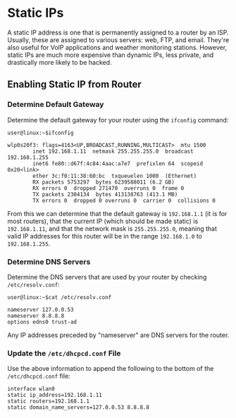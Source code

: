 # Static IPs

A static IP address is one that is permanently assigned to a router by an ISP. Usually, these are assigned to various
servers: web, FTP, and email. They're also useful for VoIP applications and weather monitoring stations. However, static
IPs are much more expensive than dynamic IPs, less private, and drastically more likely to be hacked.

## Enabling Static IP from Router

### Determine Default Gateway

Determine the default gateway for your router using the `ifconfig` command:

```shell
user@linux:~$ifconfig

wlp0s20f3: flags=4163<UP,BROADCAST,RUNNING,MULTICAST>  mtu 1500
        inet 192.168.1.11  netmask 255.255.255.0  broadcast 192.168.1.255
        inet6 fe80::d67f:4c84:4aac:a7e7  prefixlen 64  scopeid 0x20<link>
        ether 3c:f0:11:38:60:bc  txqueuelen 1000  (Ethernet)
        RX packets 5753297  bytes 6239588011 (6.2 GB)
        RX errors 0  dropped 271470  overruns 0  frame 0
        TX packets 2304134  bytes 413138763 (413.1 MB)
        TX errors 0  dropped 0 overruns 0  carrier 0  collisions 0
```

From this we can determine that the default gateway is `192.168.1.1` (it is for most routers), that the current IP
(which should be made static) is `192.168.1.11`, and that the network mask is `255.255.255.0`, meaning that valid IP
addresses for this router will be in the range `192.168.1.0` to `192.168.1.255`.

### Determine DNS Servers

Determine the DNS servers that are used by your router by checking `/etc/resolv.conf`:

```shell
user@linux:~$cat /etc/resolv.conf

nameserver 127.0.0.53
nameserver 8.8.8.8
options edns0 trust-ad
```

Any IP addresses preceded by "nameserver" are DNS servers for the router.

### Update the `/etc/dhcpcd.conf` File

Use the above information to append the following to the bottom of the `/etc/dhcpcd.conf` file:

```
interface wlan0
static ip_address=192.168.1.11
static routers=192.168.1.1
static domain_name_servers=127.0.0.53 8.8.8.8
```
